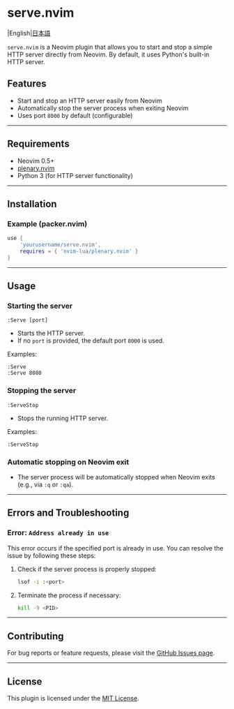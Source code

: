 # serve.nvim

|English|[日本語](https://www.github.com/Kokecoco/serve.nvim/README-jp.md)

`serve.nvim` is a Neovim plugin that allows you to start and stop a simple HTTP server directly from Neovim. By default, it uses Python's built-in HTTP server.

## Features

- Start and stop an HTTP server easily from Neovim
- Automatically stop the server process when exiting Neovim
- Uses port `8000` by default (configurable)

---

## Requirements

- Neovim 0.5+
- [plenary.nvim](https://github.com/nvim-lua/plenary.nvim)
- Python 3 (for HTTP server functionality)

---

## Installation

### Example (packer.nvim)

```lua
use {
    'yourusername/serve.nvim',
    requires = { 'nvim-lua/plenary.nvim' }
}
```

---

## Usage

### Starting the server

`:Serve [port]`

- Starts the HTTP server.
- If no `port` is provided, the default port `8000` is used.

Examples:

```vim
:Serve
:Serve 8080
```

### Stopping the server

`:ServeStop`

- Stops the running HTTP server.

Examples:

```vim
:ServeStop
```

### Automatic stopping on Neovim exit

- The server process will be automatically stopped when Neovim exits (e.g., via `:q` or `:qa`).

---

## Errors and Troubleshooting

### Error: `Address already in use`

This error occurs if the specified port is already in use. You can resolve the issue by following these steps:

1. Check if the server process is properly stopped:

   ```bash
   lsof -i :<port>
   ```

2. Terminate the process if necessary:
   ```bash
   kill -9 <PID>
   ```

---

## Contributing

For bug reports or feature requests, please visit the [GitHub Issues page](https://github.com/yourusername/serve.nvim/issues).

---

## License

This plugin is licensed under the [MIT License](LICENSE).
